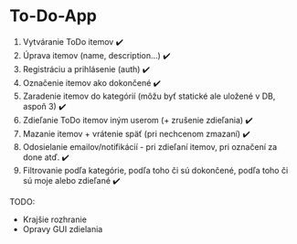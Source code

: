 # To-Do-App
1. Vytváranie ToDo itemov ✔️
2. Úprava itemov (name, description…) ✔️
3. Registráciu a prihlásenie (auth)  ✔️
4. Označenie itemov ako dokončené ✔️
5. Zaradenie itemov do kategórií (môžu byť statické ale uložené v DB, aspoň 3) ✔️
6. Zdieľanie ToDo itemov iným userom (+ zrušenie zdieľania) ✔️
7. Mazanie itemov + vrátenie späť (pri nechcenom zmazaní) ✔️
8. Odosielanie emailov/notifikácií - pri zdieľaní itemov, pri označení za done atď. ✔️
9. Filtrovanie podľa kategórie, podľa toho či sú dokončené, podľa toho či sú moje alebo zdieľané ✔️

TODO:
- Krajšie rozhranie
- Opravy GUI zdielania
